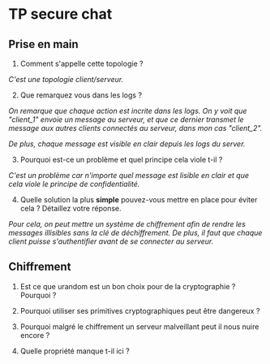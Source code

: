 # TP secure chat

## Prise en main

1. Comment s'appelle cette topologie ?

*C'est une topologie client/serveur.*

2. Que remarquez vous dans les logs ? 

*On remarque que chaque action est incrite dans les logs. On y voit que "client_1" envoie un message au serveur, et que ce dernier transmet le message aux autres clients connectés au serveur, dans mon cas "client_2".*

*De plus, chaque message est visible en clair depuis les logs du server.*

3. Pourquoi est-ce un problème et quel principe cela viole t-il ?

*C'est un problème car n'importe quel message est lisible en clair et que cela viole le principe de confidentialité.*

4. Quelle solution la plus **simple** pouvez-vous mettre en place pour éviter cela ? Détaillez votre réponse.

*Pour cela, on peut mettre un système de chiffrement afin de rendre les messages illisibles sans la clé de déchiffrement. De plus, il faut que chaque client puisse s'authentifier avant de se connecter au serveur.*


## Chiffrement

1. Est ce que urandom est un bon choix pour de la cryptographie ? Pourquoi ?



2. Pourquoi utiliser ses primitives cryptographiques peut être dangereux ?



3. Pourquoi malgré le chiffrement un serveur malveillant peut il nous nuire encore ?



4. Quelle propriété manque t-il ici ?